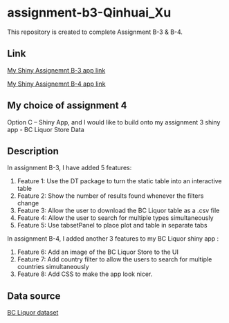 # assignment-b3-Qinhuai_Xu
This repository is created to complete Assignment B-3 & B-4.

## Link
[My Shiny Assignemnt B-3 app link](https://qinhuaixu.shinyapps.io/assignment-b3-qinhuai_xu/) 

[My Shiny Assignemnt B-4 app link](https://qinhuaixu.shinyapps.io/assignment-b4-qinhuai_xu/) 

## My choice of assignment 4
Option C – Shiny App, and I would like to build onto my assignment 3 shiny app - BC Liquor Store Data

## Description
In assignment B-3, I have added 5 features:
1. Feature 1: Use the DT package to turn the static table into an interactive table
2. Feature 2: Show the number of results found whenever the filters change
3. Feature 3: Allow the user to download the BC Liquor table as a .csv file
4. Feature 4: Allow the user to search for multiple types simultaneously
5. Feature 5: Use tabsetPanel to place plot and table in separate tabs


In assignment B-4, I added another 3 features to my BC Liquor shiny app :
1. Feature 6: Add an image of the BC Liquor Store to the UI
2. Feature 7: Add country filter to allow the users to search for multiple countries simultaneously
3. Feature 8: Add CSS to make the app look nicer.

## Data source
[BC Liquor dataset](https://github.com/daattali/shiny-server/blob/master/bcl/data/bcl-data.csv)

